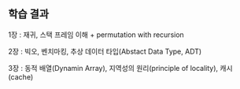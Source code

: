## 학습 결과  

1장 : 재귀, 스택 프레임 이해  + permutation with recursion  

2장 : 빅오, 벤치마킹, 추상 데이터 타입(Abstact Data Type, ADT)  

3장 : 동적 배열(Dynamin Array), 지역성의 원리(principle of locality), 캐시(cache)  
